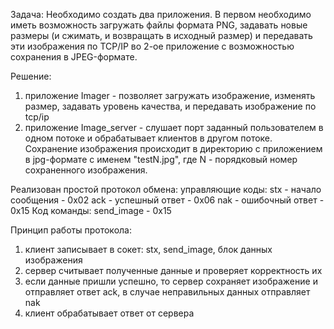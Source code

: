 Задача:
Необходимо создать два приложения. 
В первом необходимо иметь возможность загружать файлы формата PNG, 
задавать новые размеры (и сжимать, и возвращать в исходный размер) 
и передавать эти изображения по TCP/IP во 2-ое приложение с 
возможностью сохранения в JPEG-формате. 

Решение:
1) приложение Imager - позволяет загружать изображение, 
изменять размер, задавать уровень качества, и передавать изображение по tcp/ip
2) приложение Image_server - слушает порт заданный пользователем в одном потоке
и обрабатывает клиентов в другом потоке. Сохранение изображения происходит в
директорию с приложением в jpg-формате с именем "testN.jpg", где N - порядковый номер 
сохраненного изображения.

Реализован простой протокол обмена:
управляющие коды:
stx - начало сообщения	- 0x02
ack - успешный ответ 	- 0x06
nak - ошибочный ответ 	- 0x15
Код команды:
send_image 				- 0x15

Принцип работы протокола:
1) клиент записывает в сокет: stx, send_image, блок данных изображения
2) сервер считывает полученные данные и проверяет корректность их
3) если данные пришли успешно, то сервер сохраняет изображение
и отправляет ответ ack, в случае неправильных данных отправляет nak
4) клиент обрабатывает ответ от сервера